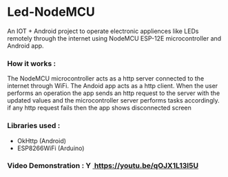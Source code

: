 # Led-NodeMCU
An IOT + Android project to operate electronic appliences like LEDs remotely through the internet using NodeMCU ESP-12E microcontroller and Android app.

### How it works :
The NodeMCU microcontroller acts as a http server connected to the internet through WiFi. The Andoid app acts as a http client. When the user performs an operation the app sends an http request to the server with the updated values and the microcontroller server performs tasks accordingly. if any http request fails then the app shows disconnected screen

### Libraries used :
* OkHttp (Android)
* ESP8266WiFi (Arduino)

### Video Demonstration : <a href="https://youtu.be/qOJX1L13l5U"/><img src="https://www.vectorlogo.zone/logos/youtube/youtube-icon.svg" alt="Youtube" height="16" width="16"/> https://youtu.be/qOJX1L13l5U</a>
